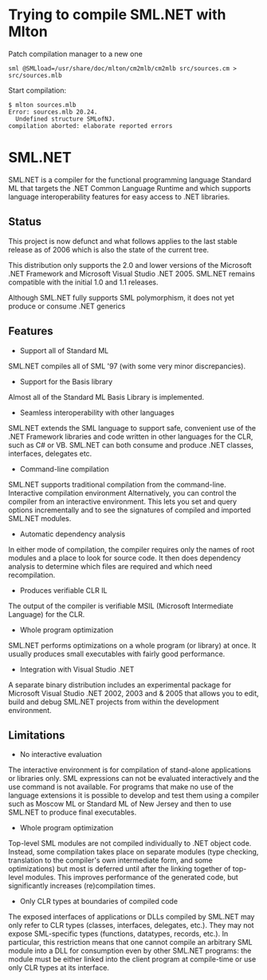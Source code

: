 Trying to compile SML.NET with Mlton
====================================

Patch compilation manager to a new one

    sml @SMLload=/usr/share/doc/mlton/cm2mlb/cm2mlb src/sources.cm > src/sources.mlb

Start compilation:

    $ mlton sources.mlb
    Error: sources.mlb 20.24.
      Undefined structure SMLofNJ.
    compilation aborted: elaborate reported errors






SML.NET
=======

SML.NET   is  a   compiler   for  the   functional
programming language Standard  ML that targets the
.NET  Common Language  Runtime and  which supports
language interoperability features for easy access
to .NET libraries.

Status
------

This  project  is  now defunct  and  what  follows
applies  to the  last  stable release  as of  2006
which is also the state of the current tree.

This distribution only supports  the 2.0 and lower
versions  of  the  Microsoft  .NET  Framework  and
Microsoft Visual Studio .NET 2005. SML.NET remains
compatible with the initial 1.0 and 1.1 releases.

Although SML.NET fully  supports SML polymorphism,
it does not yet produce or consume .NET generics

Features
--------

* Support all of Standard ML

SML.NET compiles  all of  SML '97 (with  some very
minor discrepancies).

* Support for the Basis library

Almost  all of  the Standard  ML Basis  Library is
implemented.

* Seamless  interoperability with  other languages

SML.NET extends the SML  language to support safe,
convenient use of the .NET Framework libraries and
code written in other  languages for the CLR, such
as C# or VB. SML.NET  can both consume and produce
.NET classes, interfaces, delegates etc.

* Command-line compilation

SML.NET supports traditional  compilation from the
command-line. Interactive  compilation environment
Alternatively, you  can control the  compiler from
an  interactive  environment.  This lets  you  set
and  query options  incrementally and  to see  the
signatures  of   compiled  and   imported  SML.NET
modules.

* Automatic dependency analysis

In  either  mode   of  compilation,  the  compiler
requires  only the  names  of root  modules and  a
place  to  look  for  source code.  It  then  does
dependency analysis  to determine which  files are
required and which need recompilation.

* Produces verifiable CLR IL

The  output of  the  compiler  is verifiable  MSIL
(Microsoft Intermediate Language) for the CLR.

* Whole program optimization

SML.NET performs optimizations  on a whole program
(or library)  at once.  It usually  produces small
executables with fairly good performance.

* Integration with Visual Studio .NET

A   separate  binary   distribution  includes   an
experimental package  for Microsoft  Visual Studio
.NET  2002, 2003  and &  2005 that  allows you  to
edit, build and debug SML.NET projects from within
the development environment.

Limitations
-----------

* No interactive evaluation

The interactive environment  is for compilation of
stand-alone  applications or  libraries only.  SML
expressions can not be evaluated interactively and
the  use command  is not  available. For  programs
that make no use of  the language extensions it is
possible to develop and test them using a compiler
such as Moscow ML or Standard ML of New Jersey and
then to use SML.NET to produce final executables.

* Whole program optimization

Top-level   SML    modules   are    not   compiled
individually  to .NET  object code.  Instead, some
compilation takes place  on separate modules (type
checking,  translation   to  the   compiler's  own
intermediate  form,  and some  optimizations)  but
most is deferred until  after the linking together
of top-level modules. This improves performance of
the  generated code,  but significantly  increases
(re)compilation times.

* Only CLR types at boundaries of compiled code

The  exposed interfaces  of  applications or  DLLs
compiled by  SML.NET may  only refer to  CLR types
(classes,   interfaces,  delegates,   etc.).  They
may  not  expose  SML-specific  types  (functions,
datatypes,  records,  etc.). In  particular,  this
restriction  means  that  one  cannot  compile  an
arbitrary SML  module into  a DLL  for consumption
even by  other SML.NET  programs: the  module must
be  either  linked  into  the  client  program  at
compile-time  or   use  only  CLR  types   at  its
interface.
